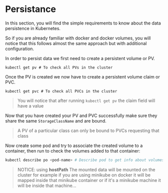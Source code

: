 # Persistance 
In this section, you will find the simple requirements to know about the data persistence in Kubernetes.

So if you are already familiar with docker and docker volumes, you will notice that this follows almost the same approach but with additional configuration.

In order to persist data we first need to create a persistent volume or PV.
```
kubectl get pv # To check all PVs in the cluster
```
Once the PV is created we now have to create a persistent volume claim or PVC.
```
kubectl get pvc # To check all PVCs in the cluster
```

>You will notice that after running `kubectl get pv` the claim field will have a value  

Now that you have created your PV and PVC successfully make sure they share the same `StorageClassName` and are bound.

>A PV of a particular class can only be bound to PVCs requesting that class

Now create some pod and try to associate the created volume to a container, then run to check the volumes added to that container:
```sh
kubectl describe po <pod-name> # Describe pod to get info about volumes
```

>NOTICE: using **hostPath** The mounted data will be mounted on the cluster for example if you are using minikube on docker it will be mapped inside that minikube container or if it's a minikube machine it will be inside that machine...